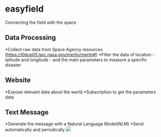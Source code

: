 # easyfield 
Connecting the field with the space
## Data Processing
*Collect raw data from Space Agency resources (https://l0dup05.larc.nasa.gov/merlin/merlin#)
*Filter the data of location - latitude and longitude - and the main parameters to measure a specific disaster
## Website
*Expose relevant data about the world
*Subscription to get the parameters data
## Text Message
*Generate the message with a Natural Language Model(NLM) 
*Send automatically and periodically 
<img src="https://www.google.com/url?sa=i&url=https%3A%2F%2Fwww.petz.com.br%2Fblog%2Fcachorros%2Fcachorro-independente%2F&psig=AOvVaw0MqHwl1KAgZIzAK9nFV1GO&ust=1696883733270000&source=images&cd=vfe&opi=89978449&ved=0CBEQjRxqFwoTCKC-jdSm54EDFQAAAAAdAAAAABAE" />


